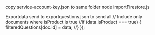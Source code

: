 copy service-account-key.json to same folder
node importFirestore.js

Exportdata send to exportquestions.json
to send all 
// Include only documents where isProduct is true
      //if (data.isProduct === true) {
        filteredQuestions[doc.id] = data;
      //}
    });